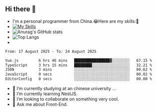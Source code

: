 ## Hi there 👋
- I'm a personal programmer from China.😂Here are my skills:🤔
- [![My Skills](https://skillicons.dev/icons?i=js,html,css,vue,typescript,java,golang)](https://skillicons.dev)
- ![Anurag's GitHub stats](https://github-readme-stats.vercel.app/api?username=FluffyChi-Xing&count_private=true&show_icons=true&theme=radical)
- ![Top Langs](https://github-readme-stats.vercel.app/api/top-langs/?username=FluffyChi-Xing)
- <!--START_SECTION:waka-->

```txt
From: 17 August 2025 - To: 24 August 2025

Vue.js         6 hrs 46 mins   ████████████████▓░░░░░░░░   67.15 %
TypeScript     3 hrs 15 mins   ████████░░░░░░░░░░░░░░░░░   32.21 %
JSON           3 mins          ░░░░░░░░░░░░░░░░░░░░░░░░░   00.62 %
JavaScript     0 secs          ░░░░░░░░░░░░░░░░░░░░░░░░░   00.02 %
EditorConfig   0 secs          ░░░░░░░░░░░░░░░░░░░░░░░░░   00.00 %
```

<!--END_SECTION:waka-->
- 🔭 I’m currently studying at an chinese university ...
- 🌱 I’m currently learning NestJS.
- 👯 I’m looking to collaborate on something very cool.
- 💬 Ask me about Front-End.
